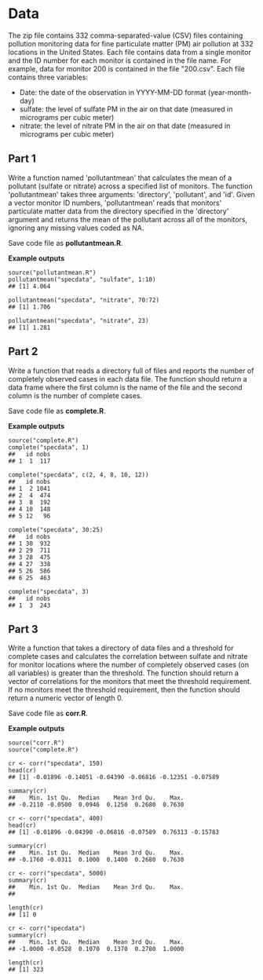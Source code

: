 # Data

The zip file contains 332 comma-separated-value (CSV) files containing pollution monitoring data for fine particulate matter (PM) air pollution at 332 locations in the United States. Each file contains data from a single monitor and the ID number for each monitor is contained in the file name. For example, data for monitor 200 is contained in the file "200.csv". Each file contains three variables: 

* Date: the date of the observation in YYYY-MM-DD format (year-month-day)
* sulfate: the level of sulfate PM in the air on that date (measured in micrograms per cubic meter)
* nitrate: the level of nitrate PM in the air on that date (measured in micrograms per cubic meter)

## Part 1

Write a function named 'pollutantmean' that calculates the mean of a pollutant (sulfate or nitrate) across a specified list of monitors. The function 'pollutantmean' takes three arguments: 'directory', 'pollutant', and 'id'. Given a vector monitor ID numbers, 'pollutantmean' reads that monitors' particulate matter data from the directory specified in the 'directory' argument and returns the mean of the pollutant across all of the monitors, ignoring any missing values coded as NA.

Save code file as **pollutantmean.R**.


**Example outputs**

	source("pollutantmean.R")
	pollutantmean("specdata", "sulfate", 1:10)
	## [1] 4.064 

	pollutantmean("specdata", "nitrate", 70:72)
	## [1] 1.706 

	pollutantmean("specdata", "nitrate", 23)
	## [1] 1.281 

## Part 2 

Write a function that reads a directory full of files and reports the number of completely observed cases in each data file. The function should return a data frame where the first column is the name of the file and the second column is the number of complete cases.

Save code file as **complete.R**.

**Example outputs**

	source("complete.R")
	complete("specdata", 1)
	##   id nobs
	## 1  1  117

	complete("specdata", c(2, 4, 8, 10, 12))
	##   id nobs
	## 1  2 1041
	## 2  4  474
	## 3  8  192
	## 4 10  148
	## 5 12   96

	complete("specdata", 30:25)
	##   id nobs
	## 1 30  932
	## 2 29  711
	## 3 28  475
	## 4 27  338
	## 5 26  586
	## 6 25  463

	complete("specdata", 3)
	##   id nobs
	## 1  3  243


## Part 3 

Write a function that takes a directory of data files and a threshold for complete cases and calculates the correlation between sulfate and nitrate for monitor locations where the number of completely observed cases (on all variables) is greater than the threshold. The function should return a vector of correlations for the monitors that meet the threshold requirement. If no monitors meet the threshold requirement, then the function should return a numeric vector of length 0.

Save code file as **corr.R**.


**Example outputs**

	source("corr.R")
	source("complete.R")

	cr <- corr("specdata", 150)
	head(cr)
	## [1] -0.01896 -0.14051 -0.04390 -0.06816 -0.12351 -0.07589

	summary(cr)
	##    Min. 1st Qu.  Median    Mean 3rd Qu.    Max. 
	## -0.2110 -0.0500  0.0946  0.1250  0.2680  0.7630

	cr <- corr("specdata", 400)
	head(cr)
	## [1] -0.01896 -0.04390 -0.06816 -0.07589  0.76313 -0.15783

	summary(cr)
	##    Min. 1st Qu.  Median    Mean 3rd Qu.    Max. 
	## -0.1760 -0.0311  0.1000  0.1400  0.2680  0.7630

	cr <- corr("specdata", 5000)
	summary(cr)
	##    Min. 1st Qu.  Median    Mean 3rd Qu.    Max. 
	## 

	length(cr)
	## [1] 0

	cr <- corr("specdata")
	summary(cr)
	##    Min. 1st Qu.  Median    Mean 3rd Qu.    Max. 
	## -1.0000 -0.0528  0.1070  0.1370  0.2780  1.0000

	length(cr)
	## [1] 323

